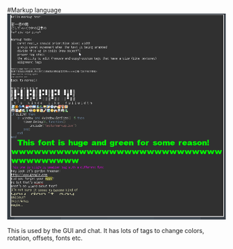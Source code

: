 #Markup language
![ScreenShot](https://raw.githubusercontent.com/CapsAdmin/goluwa-assets/master/extras/screenshots/markup.png)

This is used by the GUI and chat. It has lots of tags to change colors, rotation, offsets, fonts etc.
